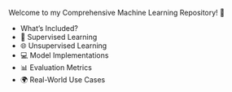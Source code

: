Welcome to my Comprehensive Machine Learning Repository! 🚀
 - What’s Included?
- 🤖 Supervised Learning
- 🌐 Unsupervised Learning
- 💻 Model Implementations
- 📊 Evaluation Metrics
- 🌍 Real-World Use Cases

